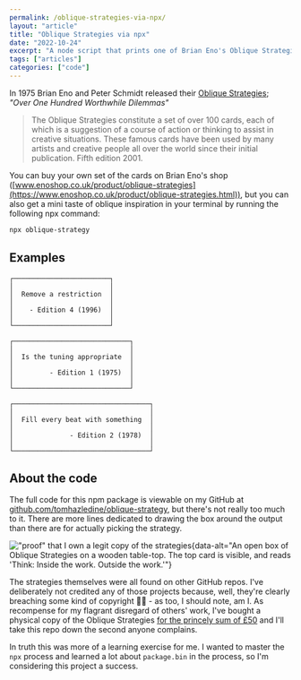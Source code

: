 ```yaml
---
permalink: /oblique-strategies-via-npx/
layout: "article"
title: "Oblique Strategies via npx"
date: "2022-10-24"
excerpt: "A node script that prints one of Brian Eno's Oblique Strategies into your terminal"
tags: ["articles"]
categories: ["code"]
---
```


In 1975 Brian Eno and Peter Schmidt released their [Oblique Strategies](https://www.enoshop.co.uk/product/oblique-strategies.html); _"Over One Hundred Worthwhile Dilemmas"_

> The Oblique Strategies constitute a set of over 100 cards, each of which is a suggestion of a course of action or thinking to assist in creative situations. These famous cards have been used by many artists and creative people all over the world since their initial publication. Fifth edition 2001.

You can buy your own set of the cards on Brian Eno's shop ([www.enoshop.co.uk/product/oblique-strategies](https://www.enoshop.co.uk/product/oblique-strategies.html)), but you can also get a mini taste of oblique inspiration in your terminal by running the following npx command:

```bash
npx oblique-strategy
```

## Examples

```
┌────────────────────────┐
│                        │
│  Remove a restriction  │
│                        │
│    - Edition 4 (1996)  │
│                        │
└────────────────────────┘
```

```
┌─────────────────────────────┐
│                             │
│  Is the tuning appropriate  │
│                             │
│         - Edition 1 (1975)  │
│                             │
└─────────────────────────────┘
```

```
┌──────────────────────────────────┐
│                                  │
│  Fill every beat with something  │
│                                  │
│              - Edition 2 (1978)  │
│                                  │
└──────────────────────────────────┘
```

## About the code

The full code for this npm package is viewable on my GitHub at [github.com/tomhazledine/oblique-strategy](https://github.com/tomhazledine/oblique-strategy), but there's not really too much to it. There are more lines dedicated to drawing the box around the output than there are for actually picking the strategy.

!["proof" that I own a legit copy of the strategies](/images/articles/oblique-strategies-box-960.jpg){data-alt="An open box of Oblique Strategies on a wooden table-top. The top card is visible, and reads 'Think: Inside the work. Outside the work.'"}

The strategies themselves were all found on other GitHub repos. I've deliberately not credited any of those projects because, well, they're clearly breaching some kind of copyright 🤷‍♂️ - as too, I should note, am I. As recompense for my flagrant disregard of others' work, I've bought a physical copy of the Oblique Strategies [for the princely sum of £50](https://www.enoshop.co.uk/product/oblique-strategies.html) and I'll take this repo down the second anyone complains.

In truth this was more of a learning exercise for me. I wanted to master the `npx` process and learned a lot about `package.bin` in the process, so I'm considering this project a success.
